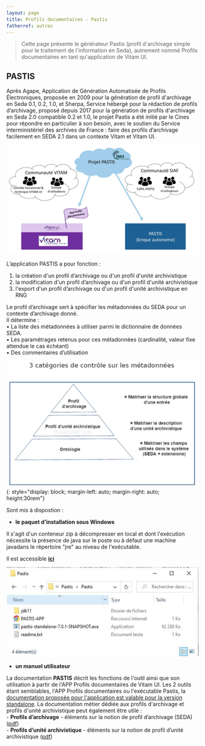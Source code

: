 ```yaml
---
layout: page
title: Profils documentaires - Pastis
fatherref: autres
---
```


> Cette page présente le générateur Pastis (profil d'archivage simple pour le traitement de l'information en Seda), autrement nommé Profils documentaires en tant qu'application de Vitam UI.


## PASTIS

Après Agape, Application de Génération Automatisée de Profils Électroniques, proposée en 2009 pour la génération de profil d'archivage en Seda 0.1, 0.2, 1.0, et Sherpa, Service hébergé pour la rédaction de profils d’archivage, proposé depuis 2017 pour la génération de profils d'archivage en Seda 2.0 compatible 0.2 et 1.0, le projet Pastis a été initié par le Cines pour répondre en particulier à son besoin, avec le soutien du Service interministériel des archives de France : faire des profils d’archivage facilement en SEDA 2.1 dans un contexte Vitam et Vitam UI.

![Pastis_contexte](/public/images/Pastis_contexte.JPG)

L’application PASTIS a pour fonction :
1. la création d'un profil d’archivage ou d'un profil d'unité archivistique
2. la modification d'un profil d’archivage ou d'un profil d'unité archivistique
3. l'export d'un profil d’archivage ou d'un profil d'unité archivistique en RNG

Le profil d’archivage sert à spécifier les métadonnées du SEDA pour un contexte d’archivage donné.  
Il détermine :  
• La liste des métadonnées à utiliser parmi le dictionnaire de données SEDA.  
• Les paramétrages retenus pour ces métadonnées (cardinalité, valeur fixe attendue le cas échéant)  
• Des commentaires d’utilisation

![Pastis_catégories](/public/images/Pastis_categorie.JPG){: style="display: block; margin-left: auto; margin-right: auto; height:30rem"} 


Sont mis à dispostion :


* **le paquet d'installation sous Windows**

Il s'agit d'un conteneur zip à décompresser en local et dont l'exécution 
nécessite la présence de java sur le poste ou à défaut une machine javadans le répertoire "jre" au niveau de l'exécutable. 

Il est accessible **[ici](https://download.programmevitam.fr/pastis-standalone/)**

![Pastis_exécutable](/public/images/Pastis_exe.JPG)

* **un manuel utilisateur**

La documentation **PASTIS** décrit les fonctions de l'outil ainsi que son utilisation à partir de l'APP Profils documentaires de Vitam UI. Les 2 outils étant semblables, l'APP Profils documentaires ou l'exécutable Pastis, la [documentation proposée pour l'application est valable pour la version standalone](/ressources/DocCourante/autres/fonctionnel/VitamUI_DocAPP_Profils_documentaires.pdf).
La documentation métier dédiée aux profils d'archivage et profils d'unité archivistique peut également être utile :  
    - **Profils d’archivage** - éléments sur la notion de profil d’archivage (SEDA) ([pdf](/ressources/DocCourante/autres/fonctionnel/VITAM_Profils_archivage.pdf))  
        - **Profils d’unité archivistique** - éléments sur la notion de profil d’unité archivistique ([pdf](/ressources/DocCourante/autres/fonctionnel/VITAM_Profils_unite_archivistique.pdf))